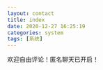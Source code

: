 ```yaml
---
layout: contact
title: index
date: 2020-12-27 16:25:19
categories: system
tags: [系统]
---
```

欢迎自由评论！匿名聊天已开启！